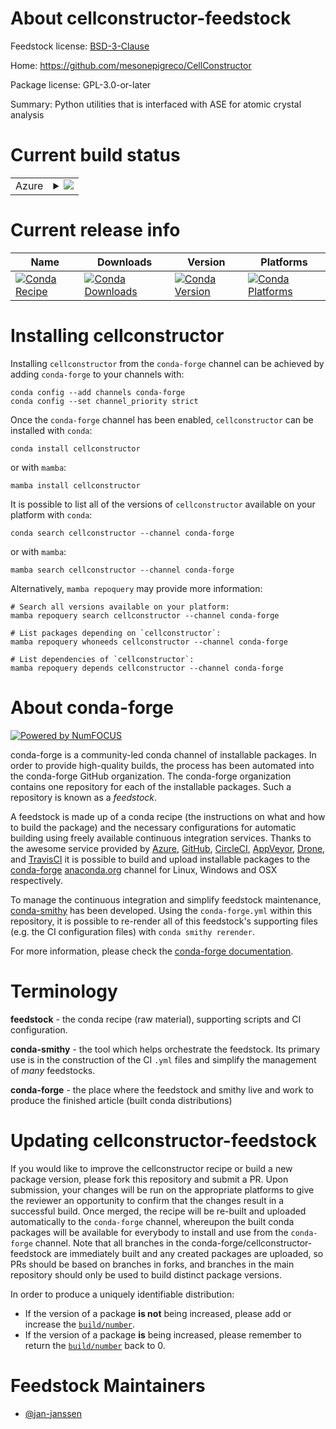 About cellconstructor-feedstock
===============================

Feedstock license: [BSD-3-Clause](https://github.com/conda-forge/cellconstructor-feedstock/blob/main/LICENSE.txt)

Home: https://github.com/mesonepigreco/CellConstructor

Package license: GPL-3.0-or-later

Summary: Python utilities that is interfaced with ASE for atomic crystal analysis

Current build status
====================


<table>
    
  <tr>
    <td>Azure</td>
    <td>
      <details>
        <summary>
          <a href="https://dev.azure.com/conda-forge/feedstock-builds/_build/latest?definitionId=21866&branchName=main">
            <img src="https://dev.azure.com/conda-forge/feedstock-builds/_apis/build/status/cellconstructor-feedstock?branchName=main">
          </a>
        </summary>
        <table>
          <thead><tr><th>Variant</th><th>Status</th></tr></thead>
          <tbody><tr>
              <td>linux_64_python3.10.____cpython</td>
              <td>
                <a href="https://dev.azure.com/conda-forge/feedstock-builds/_build/latest?definitionId=21866&branchName=main">
                  <img src="https://dev.azure.com/conda-forge/feedstock-builds/_apis/build/status/cellconstructor-feedstock?branchName=main&jobName=linux&configuration=linux%20linux_64_python3.10.____cpython" alt="variant">
                </a>
              </td>
            </tr><tr>
              <td>linux_64_python3.11.____cpython</td>
              <td>
                <a href="https://dev.azure.com/conda-forge/feedstock-builds/_build/latest?definitionId=21866&branchName=main">
                  <img src="https://dev.azure.com/conda-forge/feedstock-builds/_apis/build/status/cellconstructor-feedstock?branchName=main&jobName=linux&configuration=linux%20linux_64_python3.11.____cpython" alt="variant">
                </a>
              </td>
            </tr><tr>
              <td>linux_64_python3.12.____cpython</td>
              <td>
                <a href="https://dev.azure.com/conda-forge/feedstock-builds/_build/latest?definitionId=21866&branchName=main">
                  <img src="https://dev.azure.com/conda-forge/feedstock-builds/_apis/build/status/cellconstructor-feedstock?branchName=main&jobName=linux&configuration=linux%20linux_64_python3.12.____cpython" alt="variant">
                </a>
              </td>
            </tr><tr>
              <td>linux_64_python3.13.____cp313</td>
              <td>
                <a href="https://dev.azure.com/conda-forge/feedstock-builds/_build/latest?definitionId=21866&branchName=main">
                  <img src="https://dev.azure.com/conda-forge/feedstock-builds/_apis/build/status/cellconstructor-feedstock?branchName=main&jobName=linux&configuration=linux%20linux_64_python3.13.____cp313" alt="variant">
                </a>
              </td>
            </tr>
          </tbody>
        </table>
      </details>
    </td>
  </tr>
</table>

Current release info
====================

| Name | Downloads | Version | Platforms |
| --- | --- | --- | --- |
| [![Conda Recipe](https://img.shields.io/badge/recipe-cellconstructor-green.svg)](https://anaconda.org/conda-forge/cellconstructor) | [![Conda Downloads](https://img.shields.io/conda/dn/conda-forge/cellconstructor.svg)](https://anaconda.org/conda-forge/cellconstructor) | [![Conda Version](https://img.shields.io/conda/vn/conda-forge/cellconstructor.svg)](https://anaconda.org/conda-forge/cellconstructor) | [![Conda Platforms](https://img.shields.io/conda/pn/conda-forge/cellconstructor.svg)](https://anaconda.org/conda-forge/cellconstructor) |

Installing cellconstructor
==========================

Installing `cellconstructor` from the `conda-forge` channel can be achieved by adding `conda-forge` to your channels with:

```
conda config --add channels conda-forge
conda config --set channel_priority strict
```

Once the `conda-forge` channel has been enabled, `cellconstructor` can be installed with `conda`:

```
conda install cellconstructor
```

or with `mamba`:

```
mamba install cellconstructor
```

It is possible to list all of the versions of `cellconstructor` available on your platform with `conda`:

```
conda search cellconstructor --channel conda-forge
```

or with `mamba`:

```
mamba search cellconstructor --channel conda-forge
```

Alternatively, `mamba repoquery` may provide more information:

```
# Search all versions available on your platform:
mamba repoquery search cellconstructor --channel conda-forge

# List packages depending on `cellconstructor`:
mamba repoquery whoneeds cellconstructor --channel conda-forge

# List dependencies of `cellconstructor`:
mamba repoquery depends cellconstructor --channel conda-forge
```


About conda-forge
=================

[![Powered by
NumFOCUS](https://img.shields.io/badge/powered%20by-NumFOCUS-orange.svg?style=flat&colorA=E1523D&colorB=007D8A)](https://numfocus.org)

conda-forge is a community-led conda channel of installable packages.
In order to provide high-quality builds, the process has been automated into the
conda-forge GitHub organization. The conda-forge organization contains one repository
for each of the installable packages. Such a repository is known as a *feedstock*.

A feedstock is made up of a conda recipe (the instructions on what and how to build
the package) and the necessary configurations for automatic building using freely
available continuous integration services. Thanks to the awesome service provided by
[Azure](https://azure.microsoft.com/en-us/services/devops/), [GitHub](https://github.com/),
[CircleCI](https://circleci.com/), [AppVeyor](https://www.appveyor.com/),
[Drone](https://cloud.drone.io/welcome), and [TravisCI](https://travis-ci.com/)
it is possible to build and upload installable packages to the
[conda-forge](https://anaconda.org/conda-forge) [anaconda.org](https://anaconda.org/)
channel for Linux, Windows and OSX respectively.

To manage the continuous integration and simplify feedstock maintenance,
[conda-smithy](https://github.com/conda-forge/conda-smithy) has been developed.
Using the ``conda-forge.yml`` within this repository, it is possible to re-render all of
this feedstock's supporting files (e.g. the CI configuration files) with ``conda smithy rerender``.

For more information, please check the [conda-forge documentation](https://conda-forge.org/docs/).

Terminology
===========

**feedstock** - the conda recipe (raw material), supporting scripts and CI configuration.

**conda-smithy** - the tool which helps orchestrate the feedstock.
                   Its primary use is in the construction of the CI ``.yml`` files
                   and simplify the management of *many* feedstocks.

**conda-forge** - the place where the feedstock and smithy live and work to
                  produce the finished article (built conda distributions)


Updating cellconstructor-feedstock
==================================

If you would like to improve the cellconstructor recipe or build a new
package version, please fork this repository and submit a PR. Upon submission,
your changes will be run on the appropriate platforms to give the reviewer an
opportunity to confirm that the changes result in a successful build. Once
merged, the recipe will be re-built and uploaded automatically to the
`conda-forge` channel, whereupon the built conda packages will be available for
everybody to install and use from the `conda-forge` channel.
Note that all branches in the conda-forge/cellconstructor-feedstock are
immediately built and any created packages are uploaded, so PRs should be based
on branches in forks, and branches in the main repository should only be used to
build distinct package versions.

In order to produce a uniquely identifiable distribution:
 * If the version of a package **is not** being increased, please add or increase
   the [``build/number``](https://docs.conda.io/projects/conda-build/en/latest/resources/define-metadata.html#build-number-and-string).
 * If the version of a package **is** being increased, please remember to return
   the [``build/number``](https://docs.conda.io/projects/conda-build/en/latest/resources/define-metadata.html#build-number-and-string)
   back to 0.

Feedstock Maintainers
=====================

* [@jan-janssen](https://github.com/jan-janssen/)

